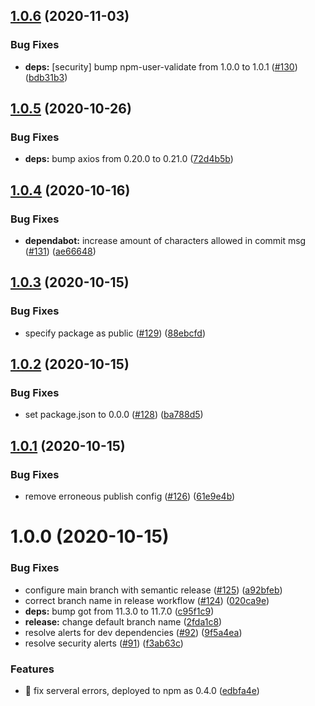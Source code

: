 ## [1.0.6](https://github.com/Stedi/typesuite/compare/v1.0.5...v1.0.6) (2020-11-03)


### Bug Fixes

* **deps:** [security] bump npm-user-validate from 1.0.0 to 1.0.1 ([#130](https://github.com/Stedi/typesuite/issues/130)) ([bdb31b3](https://github.com/Stedi/typesuite/commit/bdb31b34cd06000901c5c4901b57123ab5d50fba))

## [1.0.5](https://github.com/Stedi/typesuite/compare/v1.0.4...v1.0.5) (2020-10-26)


### Bug Fixes

* **deps:** bump axios from 0.20.0 to 0.21.0 ([72d4b5b](https://github.com/Stedi/typesuite/commit/72d4b5b0b805305f90f0871b1316f25553772a5f))

## [1.0.4](https://github.com/Stedi/typesuite/compare/v1.0.3...v1.0.4) (2020-10-16)


### Bug Fixes

* **dependabot:** increase amount of characters allowed in commit msg ([#131](https://github.com/Stedi/typesuite/issues/131)) ([ae66648](https://github.com/Stedi/typesuite/commit/ae666483420312a6832b1f9cb44b92c8c8558eb5))

## [1.0.3](https://github.com/Stedi/typesuite/compare/v1.0.2...v1.0.3) (2020-10-15)


### Bug Fixes

* specify package as public ([#129](https://github.com/Stedi/typesuite/issues/129)) ([88ebcfd](https://github.com/Stedi/typesuite/commit/88ebcfdf430951fdb89e0dfb6dd105333662a5fc))

## [1.0.2](https://github.com/Stedi/typesuite/compare/v1.0.1...v1.0.2) (2020-10-15)


### Bug Fixes

* set package.json to 0.0.0 ([#128](https://github.com/Stedi/typesuite/issues/128)) ([ba788d5](https://github.com/Stedi/typesuite/commit/ba788d5d8bc2b911a12421ab26e5d1e0a46a7415))

## [1.0.1](https://github.com/Stedi/TypeSuite/compare/v1.0.0...v1.0.1) (2020-10-15)


### Bug Fixes

* remove erroneous publish config ([#126](https://github.com/Stedi/TypeSuite/issues/126)) ([61e9e4b](https://github.com/Stedi/TypeSuite/commit/61e9e4ba4df01ad9c798bd4af138ca74a0d3eb8e))

# 1.0.0 (2020-10-15)


### Bug Fixes

* configure main branch with semantic release ([#125](https://github.com/Stedi/TypeSuite/issues/125)) ([a92bfeb](https://github.com/Stedi/TypeSuite/commit/a92bfeb1c5d3a7389439fdcff6866a3d9dbb1635))
* correct branch name in release workflow ([#124](https://github.com/Stedi/TypeSuite/issues/124)) ([020ca9e](https://github.com/Stedi/TypeSuite/commit/020ca9ef1b31e2c734803c5094f14a8e4c40c98f))
* **deps:** bump got from 11.3.0 to 11.7.0 ([c95f1c9](https://github.com/Stedi/TypeSuite/commit/c95f1c9a7303ba7a74f9f923315170d6629c0bc1))
* **release:** change default branch name ([2fda1c8](https://github.com/Stedi/TypeSuite/commit/2fda1c884558595fc32359d5878439510cdbc62f))
* resolve alerts for dev dependencies ([#92](https://github.com/Stedi/TypeSuite/issues/92)) ([9f5a4ea](https://github.com/Stedi/TypeSuite/commit/9f5a4eab3bb171a5527345ba80579613bdf8a337))
* resolve security alerts ([#91](https://github.com/Stedi/TypeSuite/issues/91)) ([f3ab63c](https://github.com/Stedi/TypeSuite/commit/f3ab63c3d8212068b9c340b73c973d36638c26f8))


### Features

* 🎸 fix serveral errors, deployed to npm as 0.4.0 ([edbfa4e](https://github.com/Stedi/TypeSuite/commit/edbfa4e3f42571a2a7e24dd534a3d3ca18639de8))
